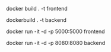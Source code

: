 docker build . -t frontend

dockerbuild . -t backend

docker run -it -d -p 5000:5000 frontend

docker run -it -d -p 8080:8080 backend
